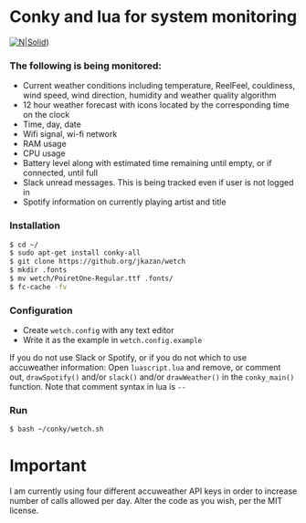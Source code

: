 # Conky and lua for system monitoring
[![N|Solid](https://i.imgur.com/OQfwIqf.jpg)](https://i.imgur.com/OQfwIqf.jpg))

### The following is being monitored: 

- Current weather conditions including temperature, ReelFeel,
  couldiness, wind speed, wind direction, humidity and weather quality
  algorithm
- 12 hour weather forecast with icons located by the corresponding
  time on the clock
- Time, day, date
- Wifi signal, wi-fi network
- RAM usage
- CPU usage
- Battery level along with estimated time remaining until empty, or if
  connected, until full
- Slack unread messages. This is being tracked even if user is not logged in
- Spotify information on currently playing artist and title


### Installation
```sh
$ cd ~/
$ sudo apt-get install conky-all
$ git clone https://github.org/jkazan/wetch
$ mkdir .fonts
$ mv wetch/PoiretOne-Regular.ttf .fonts/
$ fc-cache -fv
```

### Configuration
- Create `wetch.config` with any text editor
- Write it as the example in `wetch.config.example`

If you do not use Slack or Spotify, or if you do not which to use
accuweather information: Open `luascript.lua` and remove, or comment
out, `drawSpotify()` and/or `slack()` and/or `drawWeather()` in the
`conky_main()` function. Note that comment syntax in lua is `--`

### Run
```sh
$ bash ~/conky/wetch.sh
```

# Important
I am currently using four different accuweather API keys in order to
increase number of calls allowed per day. Alter the code as you wish,
per the MIT license.
